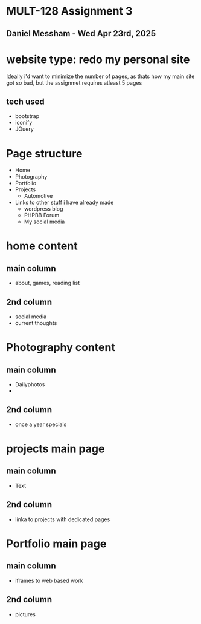 # MULT-128 Assignment 3
## Daniel Messham - Wed Apr 23rd, 2025

# website type: redo my personal site
Ideally i'd want to minimize the number of pages, as thats how my main site got so bad, but the assignmet requires atleast 5 pages
## tech used
 - bootstrap
 - iconify
 - JQuery

# Page structure
 - Home
 - Photography
 - Portfolio
 - Projects
   - Automotive
 - Links to other stuff i have already made
   - wordpress blog
   - PHPBB Forum
   - My social media

# home content
## main column
 - about, games, reading list

## 2nd column
 - social media
 - current thoughts

# Photography content
## main column
 - Dailyphotos
 - 
## 2nd column
 - once a year specials

# projects main page
## main column
 - Text
## 2nd column
 - linka to projects with dedicated pages

# Portfolio main page
## main column
 - iframes to web based work
## 2nd column
 - pictures

